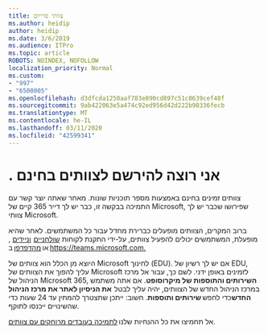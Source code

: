 ```yaml
---
title: צוותי פרייום
ms.author: heidip
author: heidip
ms.date: 3/6/2019
ms.audience: ITPro
ms.topic: article
ROBOTS: NOINDEX, NOFOLLOW
localization_priority: Normal
ms.custom:
- "997"
- "6500005"
ms.openlocfilehash: d3dfcda1250aaf783e890cd897c51c8639cef48f
ms.sourcegitcommit: 9ab422063e5a474c92ed956d42d222b90336fecb
ms.translationtype: MT
ms.contentlocale: he-IL
ms.lasthandoff: 03/11/2020
ms.locfileid: "42599341"
---
```

# <a name="id-like-to-sign-up-for-teams-for-free"></a>. אני רוצה להירשם לצוותים בחינם

צוותים זמינים בחינם באמצעות מספר תוכניות שונות. מאחר שאתה יוצר קשר עם התמיכה בבקשה זו, כבר יש לך דייר 365 קיים של Microsoft, שפירושו שכבר יש לך צוותי Microsoft.

ברוב המקרים, הצוותים מופעלים כברירת מחדל עבור כל המשתמשים. לאחר שהיא מופעלת, המשתמשים יכולים להפעיל צוותים, על-ידי התקנת לקוחות [שולחניים](https://docs.microsoft.com/MicrosoftTeams/get-clients#desktop-client)  [וניידים](https://docs.microsoft.com/MicrosoftTeams/get-clients#mobile-clients) , או [מהדפדפן](https://docs.microsoft.com/MicrosoftTeams/get-clients#web-client) ב <https://teams.microsoft.com.>

היוצא מן הכלל הוא צוותים של Microsoft לחינוך (EDU). אם יש לך רשיון של EDU, עליך להפוך את הצוותים של Microsoft לזמינים באופן ידני. לשם כך, עבור אל מרכז הניהול של Microsoft 365, **השירותים והתוספות של מיקרוסופט**. אם אתה משתמש במרכז הניהול החדש של הצוותים, יהיה עליך לבטל  **את הניסיון לאתר את מרכז הניהול החדש**כדי לחפש **שירותים ותוספות**. חשוב: ייתכן שתצטרך להמתין עד 24 שעות כדי שהשינויים ייכנסו לתוקף.

אל תחמיצו את כל ההנחיות שלנו [לתמיכה בעובדים מרוחקים עם צוותים](https://docs.microsoft.com/MicrosoftTeams/support-remote-work-with-teams).
